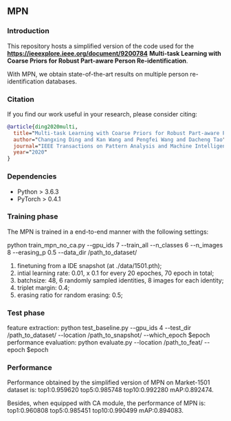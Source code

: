 ## MPN

### Introduction
This repository hosts a simplified version of the code used for the **https://ieeexplore.ieee.org/document/9200784** **Multi-task Learning with Coarse Priors for Robust Part-aware Person Re-identification**. 

With MPN, we obtain state-of-the-art results on multiple person re-identification databases.

### Citation
If you find our work useful in your research, please consider citing:

```bibtex
@article{ding2020multi,
  title="Multi-task Learning with Coarse Priors for Robust Part-aware Person Re-identification",
  author="Changxing Ding and Kan Wang and Pengfei Wang and Dacheng Tao",
  journal="IEEE Transactions on Pattern Analysis and Machine Intelligence",
  year="2020"
}
```

### Dependencies 
* Python > 3.6.3
* PyTorch > 0.4.1


### Training phase
The MPN is trained in a end-to-end manner with the following settings:

python train_mpn_no_ca.py  --gpu_ids 7 --train_all --n_classes 6 --n_images 8  --erasing_p 0.5 --data_dir /path_to_dataset/

1. finetuning from a IDE snapshot (at ./data/1501.pth);
2. intial learning rate: 0.01, x 0.1 for every 20 epoches, 70 epoch in total;
3. batchsize: 48, 6 randomly sampled identities, 8 images for each identity;
4. triplet margin: 0.4;
5. erasing ratio for random erasing: 0.5;


### Test phase
feature extraction:
    python test_baseline.py --gpu_ids 4 --test_dir /path_to_dataset/  --location /path_to_snapshot/ --which_epoch $epoch
performance evaluation:
    python evaluate.py --location /path_to_feat/ --epoch $epoch


### Performance
Performance obtained by the simplified version of MPN on Market-1501 dataset is:
    top1:0.959620 top5:0.985748 top10:0.992280 mAP:0.892474.

Besides, when equipped with CA module, the performance of MPN is:
    top1:0.960808 top5:0.985451 top10:0.990499 mAP:0.894083.


